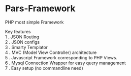 # Pars-Framework
PHP most simple Framework


Key features<br>
1 . JSON Routing<br>
2 . JSON configs<br>
3 . Smarty Templator<br>
4 . MVC  (Model View Controller) architecture<br>
5 . Javascript Framework corresponding to PHP Views.<br>
6 . Mysql Connection Wrapper for easy query management<br>
7 . Easy setup (no commandline need)

